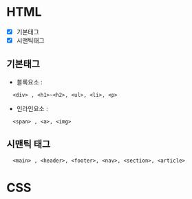 # HTML
- [x] 기본태그
- [x] 시맨틱태그

## 기본태그 
+ 블록요소 :
```
  <div> , <h1>~<h2>, <ul>, <li>, <p>
```
+ 인라인요소 :
```
  <span> , <a>, <img> 
```
## 시맨틱 태그
```
  <main> , <header>, <footer>, <nav>, <section>, <article>
```
# CSS
